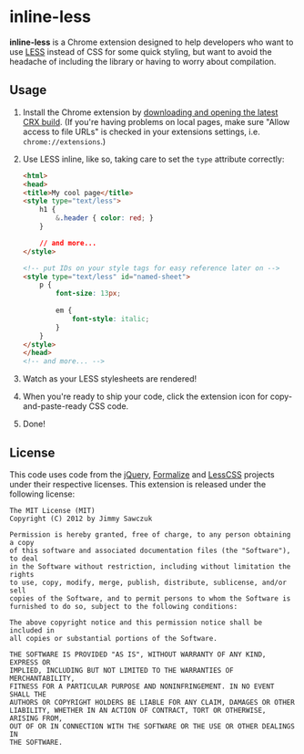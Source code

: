 # inline-less

**inline-less** is a Chrome extension designed to help developers who want to use [LESS][lesscss] instead of CSS for some quick styling, but want to avoid the headache of including the library or having to worry about compilation.

## Usage

1. Install the Chrome extension by [downloading and opening the latest CRX build][download-link]. (If you're having problems on local pages, make sure "Allow access to file URLs" is checked in your extensions settings, i.e. `chrome://extensions`.)

2. Use LESS inline, like so, taking care to set the `type` attribute correctly:

    ```html
    <html>
    <head>
    <title>My cool page</title>
    <style type="text/less">
        h1 {
            &.header { color: red; }
        }
 
        // and more...
    </style>
    
    <!-- put IDs on your style tags for easy reference later on -->
    <style type="text/less" id="named-sheet">
    	p {
            font-size: 13px;
            
            em {
                font-style: italic;
            }
    	}
    </style>
    </head>
    <!-- and more... -->
    ```

3. Watch as your LESS stylesheets are rendered!

4. When you're ready to ship your code, click the extension icon for copy-and-paste-ready CSS code.

5. Done!

## License

This code uses code from the [jQuery][jquery], [Formalize][formalize] and [LessCSS][lesscss] projects under their respective licenses. This extension is released under the following license:

	The MIT License (MIT)
	Copyright (C) 2012 by Jimmy Sawczuk

	Permission is hereby granted, free of charge, to any person obtaining a copy
	of this software and associated documentation files (the "Software"), to deal
	in the Software without restriction, including without limitation the rights
	to use, copy, modify, merge, publish, distribute, sublicense, and/or sell
	copies of the Software, and to permit persons to whom the Software is
	furnished to do so, subject to the following conditions:

	The above copyright notice and this permission notice shall be included in
	all copies or substantial portions of the Software.

	THE SOFTWARE IS PROVIDED "AS IS", WITHOUT WARRANTY OF ANY KIND, EXPRESS OR
	IMPLIED, INCLUDING BUT NOT LIMITED TO THE WARRANTIES OF MERCHANTABILITY,
	FITNESS FOR A PARTICULAR PURPOSE AND NONINFRINGEMENT. IN NO EVENT SHALL THE
	AUTHORS OR COPYRIGHT HOLDERS BE LIABLE FOR ANY CLAIM, DAMAGES OR OTHER
	LIABILITY, WHETHER IN AN ACTION OF CONTRACT, TORT OR OTHERWISE, ARISING FROM,
	OUT OF OR IN CONNECTION WITH THE SOFTWARE OR THE USE OR OTHER DEALINGS IN
	THE SOFTWARE.


 [lesscss]: http://www.lesscss.org
 [download-link]: http://jimmysawczuk.github.com/inline-less/bin/v0.6.0.crx
 [jquery]: http://jquery.com
 [formalize]: http://formalize.me
 [extensions]: chrome://extensions